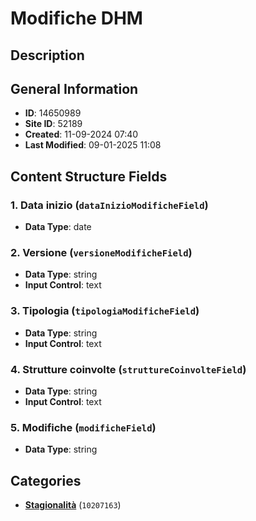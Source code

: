 # Modifiche DHM

## Description

## General Information
- **ID**: 14650989
- **Site ID**: 52189
- **Created**: 11-09-2024 07:40
- **Last Modified**: 09-01-2025 11:08

## Content Structure Fields
### 1. Data inizio (`dataInizioModificheField`) 
- **Data Type**: date

### 2. Versione (`versioneModificheField`) 
- **Data Type**: string
- **Input Control**: text

### 3. Tipologia (`tipologiaModificheField`) 
- **Data Type**: string
- **Input Control**: text

### 4. Strutture coinvolte (`struttureCoinvolteField`) 
- **Data Type**: string
- **Input Control**: text

### 5. Modifiche (`modificheField`) 
- **Data Type**: string

## Categories
- **[Stagionalità](../../categories/stagionalità.md)** (`10207163`) 

